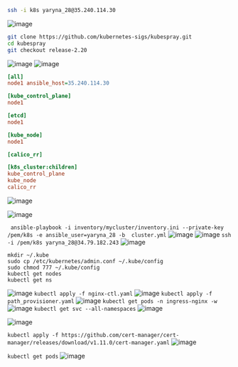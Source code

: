 
```bash
ssh -i k8s yaryna_28@35.240.114.30
``` 

![image](https://user-images.githubusercontent.com/104198926/217777263-c7024464-281c-4b32-b0e7-4146e7d33f0f.png)

```bash
git clone https://github.com/kubernetes-sigs/kubespray.git
cd kubespray
git checkout release-2.20
```
![image](https://user-images.githubusercontent.com/104198926/218283108-06ed9f87-5dad-4071-b78e-cdea18760219.png)
![image](https://user-images.githubusercontent.com/104198926/218283116-87e6d2ed-3d8b-4043-88de-932a0b96a5a5.png)
```ini
[all]
node1 ansible_host=35.240.114.30

[kube_control_plane]
node1

[etcd]
node1

[kube_node]
node1

[calico_rr]

[k8s_cluster:children]
kube_control_plane
kube_node
calico_rr
```
![image](https://user-images.githubusercontent.com/104198926/217778404-e33ffddc-0459-4e8e-a0ba-4ca748d208b1.png)



![image](https://user-images.githubusercontent.com/104198926/217781432-5e7943fb-3998-46f9-99d5-81bbeb0a3df9.png)

` ansible-playbook -i inventory/mycluster/inventory.ini --private-key /pem/k8s -e ansible_user=yaryna_28 -b  cluster.yml`
![image](https://user-images.githubusercontent.com/104198926/218315680-d9c499f7-ef68-4a37-a71d-8f7e885376f7.png)
![image](https://user-images.githubusercontent.com/104198926/218315741-772d898f-395c-4c15-83e2-ba967f62f55b.png)
`ssh -i /pem/k8s yaryna_28@34.79.182.243`
![image](https://user-images.githubusercontent.com/104198926/218315761-4c9169d8-ce46-40d4-ab2c-bf5090a3f0a6.png)
```
mkdir ~/.kube
sudo cp /etc/kubernetes/admin.conf ~/.kube/config
sudo chmod 777 ~/.kube/config
kubectl get nodes
kubectl get ns
```
![image](https://user-images.githubusercontent.com/104198926/218315784-8aae649d-ff61-49aa-a793-9a42bd3ecc04.png)
`kubectl apply -f nginx-ctl.yaml`
![image](https://user-images.githubusercontent.com/104198926/218315903-d91a1ef4-1e44-40c1-a544-5fbea6cbe2e5.png)
`kubectl apply -f path_provisioner.yaml`
![image](https://user-images.githubusercontent.com/104198926/218315888-d39296d9-441f-45f2-b17d-e4592332ef2a.png)
`kubectl get pods -n ingress-nginx -w`
![image](https://user-images.githubusercontent.com/104198926/218315939-5fdc112b-9e8f-4b10-b4a2-baf05055217e.png)
`kubectl get svc --all-namespaces`
![image](https://user-images.githubusercontent.com/104198926/218315965-46627e89-6766-41ab-a242-1705c213c079.png)

![image](https://user-images.githubusercontent.com/104198926/218315981-91497794-6816-4948-a09b-2b8c3d302b1a.png)

`kubectl apply -f https://github.com/cert-manager/cert-manager/releases/download/v1.11.0/cert-manager.yaml`
![image](https://user-images.githubusercontent.com/104198926/218316012-63f9ab24-e2db-404f-a8e0-e6849467700c.png)

`kubectl get pods`
![image](https://user-images.githubusercontent.com/104198926/218316067-34ad2c10-e399-4cef-9748-540ca3970481.png)







